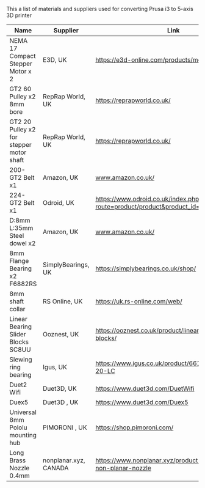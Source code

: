This a list of materials and suppliers used for converting Prusa i3 to 5-axis 3D printer


| Name  | Supplier | Link |
| ---|--|--|
| NEMA 17 Compact Stepper Motor x 2 | E3D, UK  | https://e3d-online.com/products/motors |
| GT2 60 Pulley x2 8mm bore  | RepRap World, UK  | https://reprapworld.co.uk/ |
| GT2 20 Pulley x2 for stepper motor shaft | RepRap World, UK | https://reprapworld.co.uk/ |
| 200-GT2 Belt x1 | Amazon, UK | www.amazon.co.uk/ |
| 224-GT2 Belt x1 | Odroid, UK | https://www.odroid.co.uk/index.php?route=product/product&product_id=902&search=GT2 |
| D:8mm L:35mm  Steel dowel x2 | Amazon, UK | www.amazon.co.uk/ |
| 8mm Flange Bearing x2 F6882RS | SimplyBearings, UK | https://simplybearings.co.uk/shop/ |
| 8mm shaft collar | RS Online, UK | https://uk.rs-online.com/web/ |
| Linear Bearing Slider Blocks SC8UU | Ooznest, UK | https://ooznest.co.uk/product/linear-bearing-slider-blocks/ |
| Slewing ring bearing | Igus, UK | https://www.igus.co.uk/product/661?artNr=PRT-02-20-LC |
| Duet2 Wifi | Duet3D, UK | https://www.duet3d.com/DuetWifi |
| Duex5 | Duet3D , UK | https://www.duet3d.com/Duex5 |
| Universal 8mm Pololu mounting hub| PIMORONI , UK | https://shop.pimoroni.com/ |
| Long Brass Nozzle 0.4mm | nonplanar.xyz, CANADA | https://www.nonplanar.xyz/product-page/0-4mm-non-planar-nozzle |
